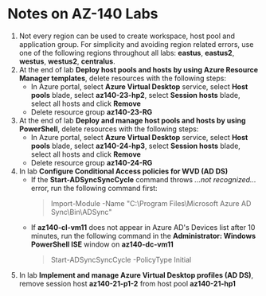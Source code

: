 # Notes on AZ-140 Labs
1. Not every region can be used to create workspace, host pool and application group. For simplicity and avoiding region related errors, use one of the following regions throughout all labs: **eastus**, **eastus2**, **westus**, **westus2**, **centralus**.
2. At the end of lab **Deploy host pools and hosts by using Azure Resource Manager templates**, delete resources with the following steps:
    - In Azure portal, select **Azure Virtual Desktop** service, select **Host pools** blade, select **az140-23-hp2**, select **Session hosts** blade, select all hosts and click **Remove**
    - Delete resource group **az140-23-RG**
3. At the end of lab **Deploy and manage host pools and hosts by using PowerShell**, delete resources with the following steps:
    - In Azure portal, select **Azure Virtual Desktop** service, select **Host pools** blade, select **az140-24-hp3**, select **Session hosts** blade, select all hosts and click **Remove**
    - Delete resource group **az140-24-RG**
4. In lab **Configure Conditional Access policies for WVD (AD DS)**
    - If the **Start-ADSyncSyncCycle** command throws *...not recognized...* error, run the following command first:
        > Import-Module -Name "C:\Program Files\Microsoft Azure AD Sync\Bin\ADSync"
    - If **az140-cl-vm11** does not appear in Azure AD's Devices list after 10 minutes, run the following command in the **Administrator: Windows PowerShell ISE** window on **az140-dc-vm11**
        > Start-ADSyncSyncCycle -PolicyType Initial
5. In lab **Implement and manage Azure Virtual Desktop profiles (AD DS)**, remove session host **az140-21-p1-2** from host pool **az140-21-hp1**
